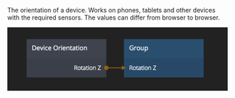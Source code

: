 The orientation of a device. Works on phones, tablets and other devices with the required sensors.
The values can differ from browser to browser.

![](device-orientation.png)